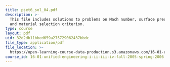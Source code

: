 ```yaml
---
title: pset6_sol_04.pdf
description: >-
  This file includes solutions to problems on Mach number, surface pressures,
  and material selection criterion.
type: course
layout: pdf
uid: 32d2db11bbed659a275729062437bbdc
file_type: application/pdf
file_location: >-
  https://open-learning-course-data-production.s3.amazonaws.com/16-01-unified-engineering-i-ii-iii-iv-fall-2005-spring-2006/32d2db11bbed659a275729062437bbdc_pset6_sol_04.pdf
course_id: 16-01-unified-engineering-i-ii-iii-iv-fall-2005-spring-2006
---
```

